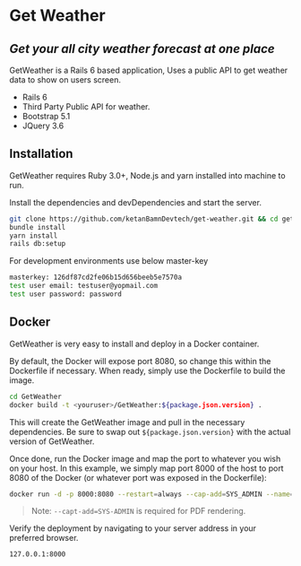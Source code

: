 # Get Weather
## _Get your all city weather forecast at one place_

GetWeather is a Rails 6 based application, Uses a public API to get weather data to show on users screen.

- Rails 6
- Third Party Public API for weather.
- Bootstrap 5.1
- JQuery 3.6

## Installation

GetWeather requires Ruby 3.0+, Node.js and yarn installed into machine to run.

Install the dependencies and devDependencies and start the server.

```sh
git clone https://github.com/ketanBamnDevtech/get-weather.git && cd get-weather
bundle install
yarn install
rails db:setup
```

For development environments use below master-key

```sh
masterkey: 126df87cd2fe06b15d656beeb5e7570a
test user email: testuser@yopmail.com
test user password: password
```

## Docker

GetWeather is very easy to install and deploy in a Docker container.

By default, the Docker will expose port 8080, so change this within the
Dockerfile if necessary. When ready, simply use the Dockerfile to
build the image.

```sh
cd GetWeather
docker build -t <youruser>/GetWeather:${package.json.version} .
```

This will create the GetWeather image and pull in the necessary dependencies.
Be sure to swap out `${package.json.version}` with the actual
version of GetWeather.

Once done, run the Docker image and map the port to whatever you wish on
your host. In this example, we simply map port 8000 of the host to
port 8080 of the Docker (or whatever port was exposed in the Dockerfile):

```sh
docker run -d -p 8000:8080 --restart=always --cap-add=SYS_ADMIN --name=GetWeather <youruser>/GetWeather:${package.json.version}
```

> Note: `--capt-add=SYS-ADMIN` is required for PDF rendering.

Verify the deployment by navigating to your server address in
your preferred browser.

```sh
127.0.0.1:8000
```
